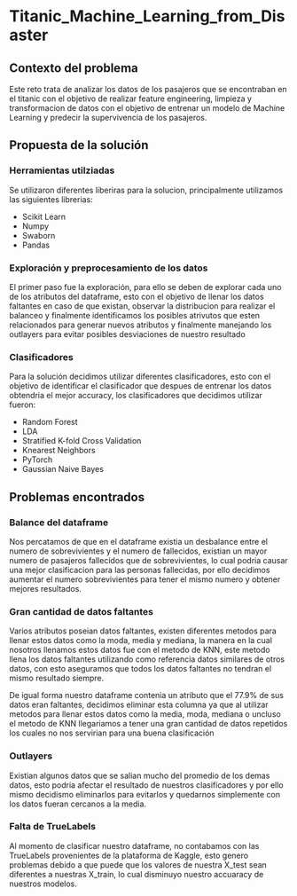 # Titanic_Machine_Learning_from_Disaster

## Contexto del problema
Este reto trata de analizar los datos de los pasajeros que se encontraban en el titanic con el objetivo de realizar feature engineering, limpieza y transformacion de datos con el objetivo de entrenar un modelo de Machine Learning y predecir la supervivencia de los pasajeros.

## Propuesta de la solución

### Herramientas utilziadas
Se utilizaron diferentes liberiras para la solucion, principalmente utilizamos las siguientes librerias:

  -  Scikit Learn
  -  Numpy
  -  Swaborn
  -  Pandas

### Exploración y preprocesamiento de los datos
El primer paso fue la exploración, para ello se deben de explorar cada uno de los atributos del dataframe, esto con el objetivo de llenar los datos faltantes en caso de que existan, observar la distribucion para realizar el balanceo y finalmente identificamos los posibles atrivutos que esten relacionados para generar nuevos atributos y finalmente manejando los outlayers para evitar posibles desviaciones de nuestro resultado

### Clasificadores
Para la solución decidimos utilizar diferentes clasificadores, esto con el objetivo de identificar el clasificador que despues de entrenar los datos obtendria el mejor accuracy, los clasificadores que decidimos utilizar fueron:

  - Random Forest
  - LDA
  - Stratified K-fold Cross Validation
  - Knearest Neighbors
  - PyTorch
  - Gaussian Naive Bayes

## Problemas encontrados

### Balance del dataframe
Nos percatamos de que en el dataframe existia un desbalance entre el numero de sobrevivientes y el numero de fallecidos, existian un mayor numero de pasajeros fallecidos que de sobrevivientes, lo cual podria causar una mejor clasificacion para las personas fallecidas, por ello decidimos aumentar el numero sobrevivientes para tener el mismo numero y obtener mejores resultados.

### Gran cantidad de datos faltantes
Varios atributos poseian datos faltantes, existen diferentes metodos para llenar estos datos como la moda, media y mediana, la manera en la cual nosotros llenamos estos datos fue con el metodo de KNN, este metodo llena los datos faltantes utilizando como referencia datos similares de otros datos, con esto aseguramos que todos los datos faltantes no tendran el mismo resultado siempre.

De igual forma nuestro dataframe contenia un atributo que el 77.9% de sus datos eran faltantes, decidimos eliminar esta columna ya que al utilizar metodos para llenar estos datos como la media, moda, mediana o uncluso el metodo de KNN llegariamos a tener una gran cantidad de datos repetidos los cuales no nos servirian para una buena clasificación

### Outlayers
Existian algunos datos que se salian mucho del promedio de los demas datos, esto podria afectar el resultado de nuestros clasificadores y por ello mismo decidismo eliminarlos para evitarlos y quedarnos simplemente con los datos fueran cercanos a la media.

### Falta de TrueLabels
Al momento de clasificar nuestro dataframe, no contabamos con las TrueLabels provenientes de la plataforma de Kaggle, esto genero problemas debido a que puede que los valores de nuestra X_test sean diferentes a nuestras X_train, lo cual disminuyo nuestro accuaracy de nuestros modelos.





